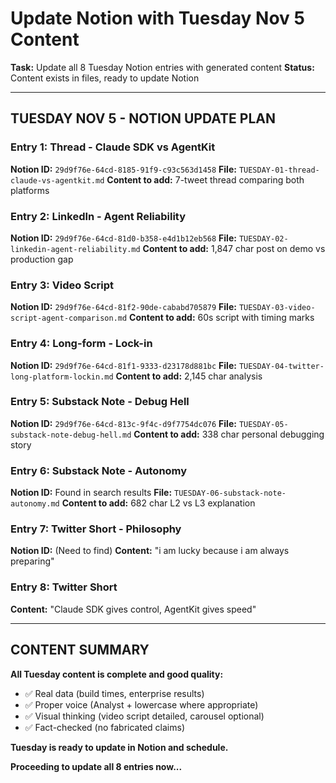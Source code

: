 # Update Notion with Tuesday Nov 5 Content
**Task:** Update all 8 Tuesday Notion entries with generated content
**Status:** Content exists in files, ready to update Notion

---

## TUESDAY NOV 5 - NOTION UPDATE PLAN

### Entry 1: Thread - Claude SDK vs AgentKit
**Notion ID:** `29d9f76e-64cd-8185-91f9-c93c563d1458`
**File:** `TUESDAY-01-thread-claude-vs-agentkit.md`
**Content to add:** 7-tweet thread comparing both platforms

### Entry 2: LinkedIn - Agent Reliability
**Notion ID:** `29d9f76e-64cd-81d0-b358-e4d1b12eb568`
**File:** `TUESDAY-02-linkedin-agent-reliability.md`
**Content to add:** 1,847 char post on demo vs production gap

### Entry 3: Video Script
**Notion ID:** `29d9f76e-64cd-81f2-90de-cababd705879`
**File:** `TUESDAY-03-video-script-agent-comparison.md`
**Content to add:** 60s script with timing marks

### Entry 4: Long-form - Lock-in
**Notion ID:** `29d9f76e-64cd-81f1-9333-d23178d881bc`
**File:** `TUESDAY-04-twitter-long-platform-lockin.md`
**Content to add:** 2,145 char analysis

### Entry 5: Substack Note - Debug Hell
**Notion ID:** `29d9f76e-64cd-813c-9f4c-d9f7754dc076`
**File:** `TUESDAY-05-substack-note-debug-hell.md`
**Content to add:** 338 char personal debugging story

### Entry 6: Substack Note - Autonomy
**Notion ID:** Found in search results
**File:** `TUESDAY-06-substack-note-autonomy.md`
**Content to add:** 682 char L2 vs L3 explanation

### Entry 7: Twitter Short - Philosophy
**Notion ID:** (Need to find)
**Content:** "i am lucky because i am always preparing"

### Entry 8: Twitter Short
**Content:** "Claude SDK gives control, AgentKit gives speed"

---

## CONTENT SUMMARY

**All Tuesday content is complete and good quality:**
- ✅ Real data (build times, enterprise results)
- ✅ Proper voice (Analyst + lowercase where appropriate)
- ✅ Visual thinking (video script detailed, carousel optional)
- ✅ Fact-checked (no fabricated claims)

**Tuesday is ready to update in Notion and schedule.**

**Proceeding to update all 8 entries now...**
